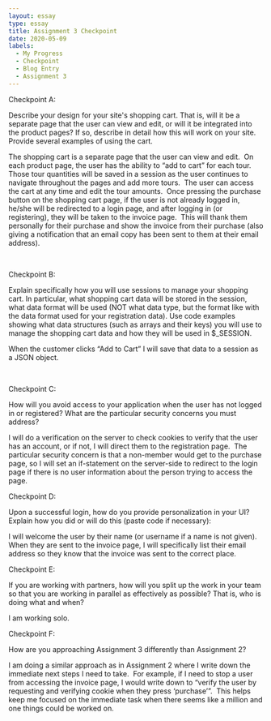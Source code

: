 ```yaml
---
layout: essay
type: essay
title: Assignment 3 Checkpoint
date: 2020-05-09
labels:
  - My Progress
  - Checkpoint
  - Blog Entry
  - Assignment 3
---
```

Checkpoint A:

Describe your design for your site's shopping cart. That is, will it be a separate page that the user can view and edit, or will it be integrated into the product pages? If so, describe in detail how this will work on your site. Provide several examples of using the cart.
 
 
 
   The shopping cart is a separate page that the user can view and edit.  On each product page, the user has the ability to “add to cart” for each tour.  Those tour quantities will be saved in a session as the user continues to navigate throughout the pages and add more tours.  The user can access the cart at any time and edit the tour amounts.  Once pressing the purchase button on the shopping cart page, if the user is not already logged in, he/she will be redirected to a login page, and after logging in (or registering), they will be taken to the invoice page.  This will thank them personally for their purchase and show the invoice from their purchase (also giving a notification that an email copy has been sent to them at their email address).
 
  
 
Checkpoint B:

Explain specifically how you will use sessions to manage your shopping cart. In particular, what shopping cart data will be stored in the session, what data format will be used (NOT what data type, but the format like with the data format used for your registration data). Use code examples showing what data structures (such as arrays and their keys) you will use to manage the shopping cart data and how they will be used in $_SESSION. 
 
 
 
   When the customer clicks “Add to Cart” I will save that data to a session as a JSON object.
 
  
 
Checkpoint C:

How will you avoid access to your application when the user has not logged in or registered? What are the particular security concerns you must address?
 
 
 
   I will do a verification on the server to check cookies to verify that the user has an account, or if not, I will direct them to the registration page.  The particular security concern is that a non-member would get to the purchase page, so I will set an if-statement on the server-side to redirect to the login page if there is no user information about the person trying to access the page.
 
 
 
Checkpoint D:

Upon a successful login, how do you provide personalization in your UI? Explain how you did or will do this (paste code if necessary):
 
 
 
  I will welcome the user by their name (or username if a name is not given).  When they are sent to the invoice page, I will specifically list their email address so they know that the invoice was sent to the correct place.
  
 
 
Checkpoint E:

If you are working with partners, how will you split up the work in your team so that you are working in parallel as effectively as possible? That is, who is doing what and when?
 
 
  
  I am working solo.
  
 
 
Checkpoint F:

How are you approaching Assignment 3 differently than Assignment 2?
 
 
 
  I am doing a similar approach as in Assignment 2 where I write down the immediate next steps I need to take.  For example, if I need to stop a user from accessing the invoice page, I would write down to “verify the user by requesting and verifying cookie when they press ‘purchase’”.  This helps keep me focused on the immediate task when there seems like a million and one things could be worked on.
   
   
   
  
